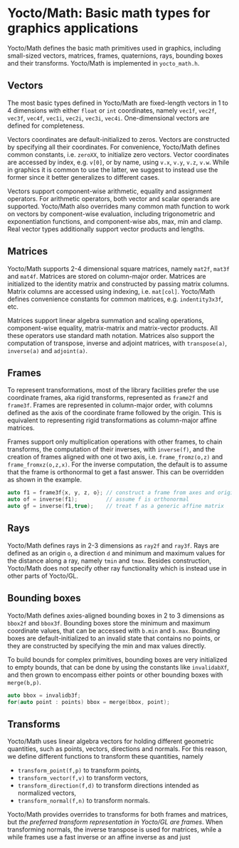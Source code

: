 # Yocto/Math: Basic math types for graphics applications

Yocto/Math defines the basic math primitives used in graphics, including
small-sized vectors, matrices, frames, quaternions, rays, bounding boxes
and their transforms. Yocto/Math is implemented in `yocto_math.h`.

## Vectors

The most basic types defined in Yocto/Math are fixed-length vectors in
1 to 4 dimensions with either `float` or `int` coordinates, namely `vec1f`,
`vec2f`, `vec3f`, `vec4f`, `vec1i`, `vec2i`, `vec3i`, `vec4i`.
One-dimensional vectors are defined for completeness.

Vectors coordinates are default-initialized to zeros. Vectors are constructed
by specifying all their coordinates. For convenience, Yocto/Math defines
common constants, i.e. `zeroXX`, to initialize zero vectors.
Vector coordinates are accessed by index, e.g. `v[0]`, or by name, using
`v.x`, `v.y`, `v.z`, `v.w`. While in graphics it is common to use the latter,
we suggest to instead use the former since it better generalizes to
different cases.

Vectors support component-wise arithmetic, equality and assignment operators.
For arithmetic operators, both vector and scalar operands are supported.
Yocto/Math also overrides many common math function to work on vectors
by component-wise evaluation, including trigonometric and exponentiation
functions, and component-wise abs, max, min and clamp. Real vector types
additionally support vector products and lengths.

## Matrices

Yocto/Math supports 2-4 dimensional square matrices, namely `mat2f`, `mat3f`
and `mat4f`. Matrices are stored on column-major order. Matrices are
initialized to the identity matrix and constructed by passing matrix columns.
Matrix columns are accessed using indexing, i.e. `mat[col]`.
Yocto/Math defines convenience constants for common matrices, e.g.
`indentity3x3f`, etc.

Matrices support linear algebra summation and scaling operations,
component-wise equality, matrix-matrix and matrix-vector products.
All these operators use standard math notation.
Matrices also support the computation of transpose, inverse and adjoint
matrices, with `transpose(a)`, `inverse(a)` and `adjoint(a)`.

## Frames

To represent transformations, most of the library facilities prefer the use
coordinate frames, aka rigid transforms, represented as `frame2f` and
`frame3f`. Frames are represented in column-major order, with columns
defined as the axis of the coordinate frame followed by the origin.
This is equivalent to representing rigid transformations as column-major affine
matrices.

Frames support only multiplication operations with other frames, to chain
transforms, the computation of their inverses, with `inverse(f)`, and the
creation of frames aligned with one ot two axis, i.e. `frame_fromz(o,z)`
and `frame_fromxz(o,z,x)`. For the inverse computation, the default is to
assume that the frame is orthonormal to get a fast answer. This can be
overridden as shown in the example.

```cpp
auto f1 = frame3f{x, y, z, o}; // construct a frame from axes and origin
auto of = inverse(f1);         // assume f is orthonormal
auto gf = inverse(f1,true);    // treat f as a generic affine matrix
```

## Rays

Yocto/Math defines rays in 2-3 dimensions as `ray2f` and `ray3f`.
Rays are defined as an origin `o`, a direction `d` and minimum and maximum
values for the distance along a ray, namely `tmin` and `tmax`.
Besides construction, Yocto/Math does not specify other ray functionality
which is instead use in other parts of Yocto/GL.

## Bounding boxes

Yocto/Math defines axies-aligned bounding boxes in 2 to 3 dimensions as
`bbox2f` and `bbox3f`. Bounding boxes store the minimum and maximum coordinate
values, that can be accessed with `b.min` and `b.max`. Bounding boxes are
default-initialized to an invalid state that contains no points,
or they are constructed by specifying the min and max values directly.

To build bounds for complex primitives, bounding boxes are very initialized to
empty bounds, that can be done by using the constants like `invalidabXf`,
and then grown to encompass either points or other bounding boxes with
`merge(b,p)`.

```cpp
auto bbox = invalidb3f;
for(auto point : points) bbox = merge(bbox, point);
```

## Transforms

Yocto/Math uses linear algebra vectors for holding different geometric
quantities, such as points, vectors, directions and normals. For this reason,
we define different functions to transform these quantities, namely

- `transform_point(f,p)` to transform points,
- `transform_vector(f,v)` to transform vectors,
- `transform_direction(f,d)` to transform directions intended as
  normalized vectors,
- `transform_normal(f,n)` to transform normals.

Yocto/Math provides overrides to transforms for both frames and matrices,
but _the preferred transform representation in Yocto/GL are frames_.
When transforming normals, the inverse transpose is used for matrices,
while a
while frames use a fast inverse or an affine inverse as
and just
